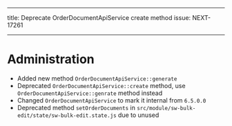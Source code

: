 ---
title: Deprecate OrderDocumentApiService create method
issue: NEXT-17261
___
# Administration
* Added new method `OrderDocumentApiService::generate`
* Deprecated `OrderDocumentApiService::create` method, use `OrderDocumentApiService::genrate` method instead
* Changed `OrderDocumentApiService` to mark it internal from `6.5.0.0`
* Deprecated method `setOrderDocuments` in `src/module/sw-bulk-edit/state/sw-bulk-edit.state.js` due to unused
